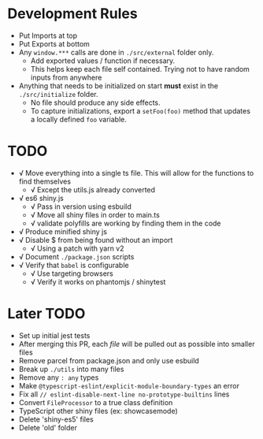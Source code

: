 # Development Rules
* Put Imports at top
* Put Exports at bottom
* Any `window.***` calls are done in `./src/external` folder only.
  * Add exported values / function if necessary.
  * This helps keep each file self contained. Trying not to have random inputs from anywhere
* Anything that needs to be initialized on start **must** exist in the `./src/initialize` folder.
  * No file should produce any side effects.
  * To capture initializations, export a `setFoo(foo)` method that updates a locally defined `foo` variable.


# TODO

* √ Move everything into a single ts file. This will allow for the functions to find themselves
  * √ Except the utils.js already converted
* √ es6 shiny.js
  * √ Pass in version using esbuild
  * √ Move all shiny files in order to main.ts
  * √ validate polyfills are working by finding them in the code
* √ Produce minified shiny js
* √ Disable $ from being found without an import
  * √ Using a patch with yarn v2
* √ Document `./package.json` scripts
* √ Verify that `babel` is configurable
  * √ Use targeting browsers
  * √ Verify it works on phantomjs / shinytest

# Later TODO

* Set up initial jest tests
* After merging this PR, each _file_ will be pulled out as possible into smaller files
* Remove parcel from package.json and only use esbuild
* Break up `./utils` into many files
* Remove any `: any` types
* Make `@typescript-eslint/explicit-module-boundary-types` an error
* Fix all `// eslint-disable-next-line no-prototype-builtins` lines
* Convert `FileProcessor` to a true class definition
* TypeScript other shiny files (ex: showcasemode)
* Delete 'shiny-es5' files
* Delete 'old' folder
